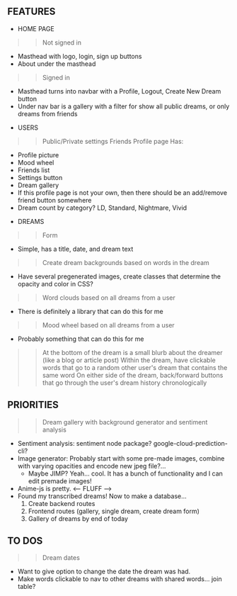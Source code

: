 ## FEATURES ##

* HOME PAGE
>> Not signed in
  - Masthead with logo, login, sign up buttons
  - About under the masthead
>> Signed in
  - Masthead turns into navbar with a Profile, Logout, Create New Dream button
  - Under nav bar is a gallery with a filter for show all public dreams, or only dreams from friends

* USERS
>> Public/Private settings
>> Friends
>> Profile page
  Has:
  - Profile picture
  - Mood wheel
  - Friends list
  - Settings button
  - Dream gallery
  - If this profile page is not your own, then there should be an add/remove friend button somewhere
  - Dream count by category? LD, Standard, Nightmare, Vivid

* DREAMS
>> Form
  - Simple, has a title, date, and dream text
>> Create dream backgrounds based on words in the dream
  - Have several pregenerated images, create classes that determine the opacity and color in CSS?
>> Word clouds based on all dreams from a user
  - There is definitely a library that can do this for me
>> Mood wheel based on all dreams from a user
  - Probably something that can do this for me
>> At the bottom of the dream is a small blurb about the dreamer (like a blog or article post)
>> Within the dream, have clickable words that go to a random other user's dream that contains the same word
>> On either side of the dream, back/forward buttons that go through the user's dream history chronologically

## PRIORITIES ##
>> Dream gallery with background generator and sentiment analysis
- Sentiment analysis: sentiment node package? google-cloud-prediction-cli?
- Image generator: Probably start with some pre-made images, combine with varying opacities and encode new jpeg file?...
  - Maybe JIMP? Yeah... cool. It has a bunch of functionality and I can edit premade images!
- Anime-js is pretty. <-- FLUFF -->
- Found my transcribed dreams! Now to make a database...
  1. Create backend routes
  2. Frontend routes (gallery, single dream, create dream form)
  3. Gallery of dreams by end of today

## TO DOS ##
>> Dream dates
- Want to give option to change the date the dream was had.
- Make words clickable to nav to other dreams with shared words... join table?


